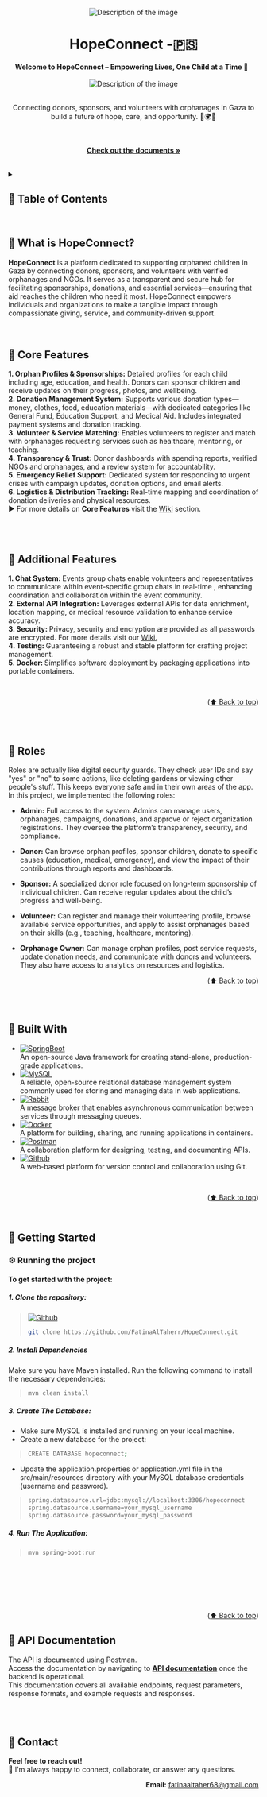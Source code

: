 <a name="readme-top"></a>
<div align="center">
  <img src="fourth.jpg" alt="Description of the image">
    <br>
  <h1>HopeConnect -🇵🇸</h1>
  <strong>Welcome to HopeConnect – Empowering Lives, One Child at a Time 💜</strong> &nbsp;<br>
  <br>
  <img src="third.jpg" alt="Description of the image">

</div>
<br>
<div align="center">

<p>Connecting donors, sponsors, and volunteers with orphanages in Gaza to build a future of hope, care, and opportunity. 💜🌍🤝</p>
<br>

  <a href="https://github.com/FatinaAlTaherr/HopeConnect.git"><strong>Check out the documents »</strong></a>
</div>

<br>



<details>
  <summary><h2>💜 Table of Contents<h2\></summary>
  <ol>
    <li><a href="#intro">Introduction (What's HopeConnect?)</a></li>
    <li><a href="#coref">Core Features</a></li>
    <li><a href="#addf">Additional Features</a></li>
    <li><a href="#roles">Roles</a></li>
    <li><a href="#bw">Built With</a></li>
    <li><a href="#gs">Getting Started</a></li>
    <li><a href="#API">API Documentation</a></li>
    <li><a href="#demo">Demo</a></li>
    <li><a href="#contribution">Contribution</a></li>
    <li><a href="#contact">Contact</a></li>
  </ol>
</details>
 <br>



<a name="intro"></a>
## 💜 What is HopeConnect?
<strong>HopeConnect</strong> is a platform dedicated to supporting orphaned children in Gaza by connecting donors, sponsors, and volunteers with verified orphanages and NGOs. It serves as a transparent and secure hub for facilitating sponsorships, donations, and essential services—ensuring that aid reaches the children who need it most. HopeConnect empowers individuals and organizations to make a tangible impact through compassionate giving, service, and community-driven support.
<br>
<br>
<br>



<a name="coref"></a>
## 💜 Core Features
<strong>1. Orphan Profiles & Sponsorships:</strong> Detailed profiles for each child including age, education, and health. Donors can sponsor children and receive updates on their progress, photos, and wellbeing. <br>
<strong>2. Donation Management System:</strong> Supports various donation types—money, clothes, food, education materials—with dedicated categories like General Fund, Education Support, and Medical Aid. Includes integrated payment systems and donation tracking. <br>
<strong>3. Volunteer & Service Matching:</strong> Enables volunteers to register and match with orphanages requesting services such as healthcare, mentoring, or teaching. <br>
<strong>4. Transparency & Trust:</strong> Donor dashboards with spending reports, verified NGOs and orphanages, and a review system for accountability. <br>
<strong>5. Emergency Relief Support:</strong> Dedicated system for responding to urgent crises with campaign updates, donation options, and email alerts. <br>
<strong>6. Logistics & Distribution Tracking:</strong> Real-time mapping and coordination of donation deliveries and physical resources. <br>
▶️ For more details on <strong>Core Features</strong> visit the <a href="https://github.com/FatinaAlTaherr/HopeConnect/wiki">Wiki</a> section.
 <br>
 <br>
 <br>
 <br>

 
<a name="addf"></a>
## 💜 Additional Features
<strong>1. Chat System: </strong>Events group chats enable volunteers and representatives to communicate within event-specific group chats in real-time , enhancing coordination and collaboration within the event community.<br>
<strong>2. External API Integration:</strong> Leverages external APIs for data enrichment, location mapping, or medical resource validation to enhance service accuracy.<br>
<strong>3. Security: </strong>Privacy, security and encryption are provided as all passwords are encrypted. For more details visit our <a href="https://github.com/FatinaAlTaherr/HopeConnect/wiki">Wiki.</a> <br>
<strong>4. Testing: </strong> Guaranteeing a robust and stable platform for crafting project management.<br>
<strong>5. Docker: </strong> Simplifies software deployment by packaging applications into portable containers.<br>

 <br>
 <p align="right">(<a href="#readme-top">⬆️ Back to top</a>)</p>
 <br>
 <br>


<a name="roles"></a>
## 💜 Roles
Roles are actually like digital security guards. They check user IDs and say "yes" or "no" to some actions, like deleting gardens or viewing other people's stuff. This keeps everyone safe and in their own areas of the app. In this project, we implemented the following roles:
* <strong>Admin:</strong> Full access to the system. Admins can manage users, orphanages, campaigns, donations, and approve or reject organization registrations. They oversee the platform’s transparency, security, and compliance.<br>
* <strong>Donor:</strong> Can browse orphan profiles, sponsor children, donate to specific causes (education, medical, emergency), and view the impact of their contributions through reports and dashboards.<br>
* <strong>Sponsor:</strong> A specialized donor role focused on long-term sponsorship of individual children. Can receive regular updates about the child’s progress and well-being.<br>

* <strong>Volunteer:</strong> Can register and manage their volunteering profile, browse available service opportunities, and apply to assist orphanages based on their skills (e.g., teaching, healthcare, mentoring).<br>
* <strong>Orphanage Owner:</strong> Can manage orphan profiles, post service requests, update donation needs, and communicate with donors and volunteers. They also have access to analytics on resources and logistics.<br>
 <p align="right">(<a href="#readme-top">⬆️ Back to top</a>)</p>
 <br>
 <br>

 
<a name="bw"></a>
## 💜 Built With
* [![SpringBoot][Spring-boot]][SpringURL] <br>An open-source Java framework for creating stand-alone, production-grade applications.
* [![MySQL][MySQL]][MySQLURL] <br>A reliable, open-source relational database management system commonly used for storing and managing data in web applications.
* [![Rabbit][Rabbit]][MySQLURL] <br>A message broker that enables asynchronous communication between services through messaging queues.
* [![Docker][Docker]][DockerURL] <br>A platform for building, sharing, and running applications in containers.
* [![Postman][Postman]][PostmanURL] <br>A collaboration platform for designing, testing, and documenting APIs.
* [![Github][Github]][GithubURL] <br>A web-based platform for version control and collaboration using Git.
<br>
<p align="right">(<a href="#readme-top">⬆️ Back to top</a>)</p>
<br>




<a name="gs"></a>
## 💜 Getting Started
### ⚙️ Running the project
#### To get started with the project:
##### 1. Clone the repository:
> [![Github][Github]][wewe]
>
> ```sh
> git clone https://github.com/FatinaAlTaherr/HopeConnect.git
> ```
##### 2. Install Dependencies
Make sure you have Maven installed. Run the following command to install the necessary dependencies:
>
> ```sh
> mvn clean install
> ```
##### 3. Create The Database:
* Make sure MySQL is installed and running on your local machine.
* Create a new database for the project:
>
> ```sh
> CREATE DATABASE hopeconnect;
> ```
* Update the application.properties or application.yml file in the src/main/resources directory with your MySQL database credentials (username and password).
>
> ```sh
> spring.datasource.url=jdbc:mysql://localhost:3306/hopeconnect
> spring.datasource.username=your_mysql_username
> spring.datasource.password=your_mysql_password
> ```
##### 4. Run The Application:
>
> ```sh
> mvn spring-boot:run
> ```
<br>
<br>
<br>



 <a name="coref"></a>
<br>
<p align="right">(<a href="#readme-top">⬆️ Back to top</a>)</p>

<a name="API"></a>
## 💜 API Documentation

The API is documented using Postman.  
Access the documentation by navigating to [**API documentation**](https://documenter.getpostman.com/view/44572932/2sB2qXmieF) once the backend is operational.  
This documentation covers all available endpoints, request parameters, response formats, and example requests and responses.

<br>
<br>

<a name="contact"></a>

## 💜 Contact

**Feel free to reach out!**  
🌟 I'm always happy to connect, collaborate, or answer any questions.
<div align="right">

**Email:** [fatinaaltaher68@gmail.com](mailto:fatinaaltaher68@gmail.com
)

</div>

<br>

<br>

<!-- MARKDOWN LINKS & IMAGES -->
[Spring-boot]: https://img.shields.io/badge/Spring%20Boot-6DB33F?style=for-the-badge&logo=spring-boot&logoColor=white
[SpringURL]: https://spring.io/projects/spring-boot
[Docker]: https://img.shields.io/badge/Docker-2496ED?style=for-the-badge&logo=docker&logoColor=white
[DockerURL]: https://www.docker.com/
[MySQL]: https://img.shields.io/badge/MySQL-4479A1?style=for-the-badge&logo=mysql&logoColor=white
[MySQLURL]: https://www.mysql.com/
[Rabbit]: https://img.shields.io/badge/RabbitMQ-FF6600?style=for-the-badge&logo=rabbitmq&logoColor=white
[RabbitURL]: https://www.rabbitmq.com/
[Github]: https://img.shields.io/badge/GitHub-181717?style=for-the-badge&logo=github&logoColor=white
[GithubURL]: https://github.com/
[Postman]: https://img.shields.io/badge/Postman-FF6C37?style=for-the-badge&logo=postman&logoColor=white
[PostmanURL]: https://www.postman.com/
[Bootstrap.com]: https://img.shields.io/badge/Bootstrap-563D7C?style=for-the-badge&logo=bootstrap&logoColor=white
[Bootstrap-url]: https://getbootstrap.com
[wewe]: https://github.com/Mohammad-Aker/GreenThumb
[JQuery-url]: https://jquery.com 

